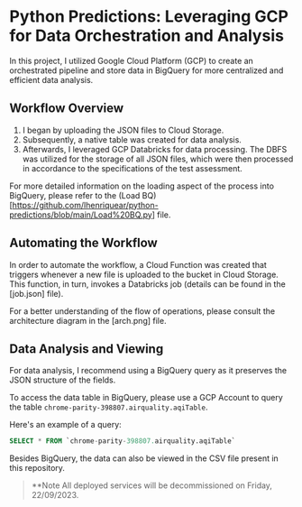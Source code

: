 # Python Predictions: Leveraging GCP for Data Orchestration and Analysis

In this project, I utilized Google Cloud Platform (GCP) to create an orchestrated pipeline and store data in BigQuery for more centralized and efficient data analysis.

## Workflow Overview

1. I began by uploading the JSON files to Cloud Storage.
2. Subsequently, a native table was created for data analysis.
3. Afterwards, I leveraged GCP Databricks for data processing. The DBFS was utilized for the storage of all JSON files, which were then processed in accordance to the specifications of the test assessment.

For more detailed information on the loading aspect of the process into BigQuery, please refer to the (Load BQ)[https://github.com/lhenriquear/python-predictions/blob/main/Load%20BQ.py] file.

## Automating the Workflow

In order to automate the workflow, a Cloud Function was created that triggers whenever a new file is uploaded to the bucket in Cloud Storage. This function, in turn, invokes a Databricks job (details can be found in the [job.json] file).

For a better understanding of the flow of operations, please consult the architecture diagram in the [arch.png] file.

## Data Analysis and Viewing

For data analysis, I recommend using a BigQuery query as it preserves the JSON structure of the fields. 

To access the data table in BigQuery, please use a GCP Account to query the table `chrome-parity-398807.airquality.aqiTable`.

Here's an example of a query:

```sql
SELECT * FROM `chrome-parity-398807.airquality.aqiTable`
```

Besides BigQuery, the data can also be viewed in the CSV file present in this repository.

> **Note
   All deployed services will be decommissioned on Friday, 22/09/2023.

